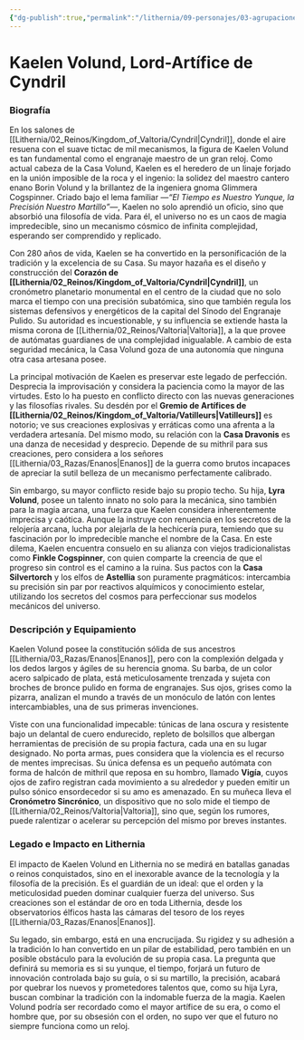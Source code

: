 ```yaml
---
{"dg-publish":true,"permalink":"/lithernia/09-personajes/03-agrupaciones/casa-volund/kaelen-volund/","tags":["lithernia","personajes","Casa Noble","Valtoria","Artífice"]}
---
```


# Kaelen Volund, Lord-Artífice de Cyndril

### Biografía

En los salones de [[Lithernia/02_Reinos/Kingdom_of_Valtoria/Cyndril\|Cyndril]], donde el aire resuena con el suave tictac de mil mecanismos, la figura de Kaelen Volund es tan fundamental como el engranaje maestro de un gran reloj. Como actual cabeza de la Casa Volund, Kaelen es el heredero de un linaje forjado en la unión imposible de la roca y el ingenio: la solidez del maestro cantero enano Borin Volund y la brillantez de la ingeniera gnoma Glimmera Cogspinner. Criado bajo el lema familiar —*“El Tiempo es Nuestro Yunque, la Precisión Nuestro Martillo”*—, Kaelen no solo aprendió un oficio, sino que absorbió una filosofía de vida. Para él, el universo no es un caos de magia impredecible, sino un mecanismo cósmico de infinita complejidad, esperando ser comprendido y replicado.

Con 280 años de vida, Kaelen se ha convertido en la personificación de la tradición y la excelencia de su Casa. Su mayor hazaña es el diseño y construcción del **Corazón de [[Lithernia/02_Reinos/Kingdom_of_Valtoria/Cyndril\|Cyndril]]**, un cronómetro planetario monumental en el centro de la ciudad que no solo marca el tiempo con una precisión subatómica, sino que también regula los sistemas defensivos y energéticos de la capital del Sínodo del Engranaje Pulido. Su autoridad es incuestionable, y su influencia se extiende hasta la misma corona de [[Lithernia/02_Reinos/Valtoria\|Valtoria]], a la que provee de autómatas guardianes de una complejidad inigualable. A cambio de esta seguridad mecánica, la Casa Volund goza de una autonomía que ninguna otra casa artesana posee.

La principal motivación de Kaelen es preservar este legado de perfección. Desprecia la improvisación y considera la paciencia como la mayor de las virtudes. Esto lo ha puesto en conflicto directo con las nuevas generaciones y las filosofías rivales. Su desdén por el **Gremio de Artífices de [[Lithernia/02_Reinos/Kingdom_of_Valtoria/Vatilleurs\|Vatilleurs]]** es notorio; ve sus creaciones explosivas y erráticas como una afrenta a la verdadera artesanía. Del mismo modo, su relación con la **Casa Dravonis** es una danza de necesidad y desprecio. Depende de su mithril para sus creaciones, pero considera a los señores [[Lithernia/03_Razas/Enanos\|Enanos]] de la guerra como brutos incapaces de apreciar la sutil belleza de un mecanismo perfectamente calibrado.

Sin embargo, su mayor conflicto reside bajo su propio techo. Su hija, **Lyra Volund**, posee un talento innato no solo para la mecánica, sino también para la magia arcana, una fuerza que Kaelen considera inherentemente imprecisa y caótica. Aunque la instruye con renuencia en los secretos de la relojería arcana, lucha por alejarla de la hechicería pura, temiendo que su fascinación por lo impredecible manche el nombre de la Casa. En este dilema, Kaelen encuentra consuelo en su alianza con viejos tradicionalistas como **Finkle Cogspinner**, con quien comparte la creencia de que el progreso sin control es el camino a la ruina. Sus pactos con la **Casa Silvertorch** y los elfos de **Astellia** son puramente pragmáticos: intercambia su precisión sin par por reactivos alquímicos y conocimiento estelar, utilizando los secretos del cosmos para perfeccionar sus modelos mecánicos del universo.

### Descripción y Equipamiento

Kaelen Volund posee la constitución sólida de sus ancestros [[Lithernia/03_Razas/Enanos\|Enanos]], pero con la complexión delgada y los dedos largos y ágiles de su herencia gnoma. Su barba, de un color acero salpicado de plata, está meticulosamente trenzada y sujeta con broches de bronce pulido en forma de engranajes. Sus ojos, grises como la pizarra, analizan el mundo a través de un monóculo de latón con lentes intercambiables, una de sus primeras invenciones.

Viste con una funcionalidad impecable: túnicas de lana oscura y resistente bajo un delantal de cuero endurecido, repleto de bolsillos que albergan herramientas de precisión de su propia factura, cada una en su lugar designado. No porta armas, pues considera que la violencia es el recurso de mentes imprecisas. Su única defensa es un pequeño autómata con forma de halcón de mithril que reposa en su hombro, llamado **Vigía**, cuyos ojos de zafiro registran cada movimiento a su alrededor y pueden emitir un pulso sónico ensordecedor si su amo es amenazado. En su muñeca lleva el **Cronómetro Sincrónico**, un dispositivo que no solo mide el tiempo de [[Lithernia/02_Reinos/Valtoria\|Valtoria]], sino que, según los rumores, puede ralentizar o acelerar su percepción del mismo por breves instantes.

### Legado e Impacto en Lithernia

El impacto de Kaelen Volund en Lithernia no se medirá en batallas ganadas o reinos conquistados, sino en el inexorable avance de la tecnología y la filosofía de la precisión. Es el guardián de un ideal: que el orden y la meticulosidad pueden dominar cualquier fuerza del universo. Sus creaciones son el estándar de oro en toda Lithernia, desde los observatorios élficos hasta las cámaras del tesoro de los reyes [[Lithernia/03_Razas/Enanos\|Enanos]].

Su legado, sin embargo, está en una encrucijada. Su rigidez y su adhesión a la tradición lo han convertido en un pilar de estabilidad, pero también en un posible obstáculo para la evolución de su propia casa. La pregunta que definirá su memoria es si su yunque, el tiempo, forjará un futuro de innovación controlada bajo su guía, o si su martillo, la precisión, acabará por quebrar los nuevos y prometedores talentos que, como su hija Lyra, buscan combinar la tradición con la indomable fuerza de la magia. Kaelen Volund podría ser recordado como el mayor artífice de su era, o como el hombre que, por su obsesión con el orden, no supo ver que el futuro no siempre funciona como un reloj.

